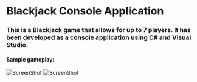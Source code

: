 # Blackjack Console Application

### This is a Blackjack game that allows for up to 7 players. It has been developed as a console application using C# and Visual Studio. 

#### Sample gameplay:
![ScreenShot](https://user-images.githubusercontent.com/55943667/92074176-83b4c500-ee09-11ea-8ac7-2c68918bddb1.PNG)
![ScreenShot](https://user-images.githubusercontent.com/55943667/92074182-8a433c80-ee09-11ea-9e16-0893959cc757.PNG)
